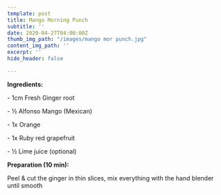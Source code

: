 ```yaml
---
template: post
title: Mango Morning Punch
subtitle: ''
date: 2020-04-27T04:00:00Z
thumb_img_path: "/images/mango mor punch.jpg"
content_img_path: ''
excerpt: ''
hide_header: false

---
```

**Ingredients:**

\- 1cm Fresh Ginger root

\- ½ Alfonso Mango (Mexican)

\- 1x Orange

\- 1x Ruby red grapefruit

\- ½ Lime juice (optional)

**Preparation (10 min):**

Peel & cut the ginger in thin slices, mix everything with the hand blender until smooth